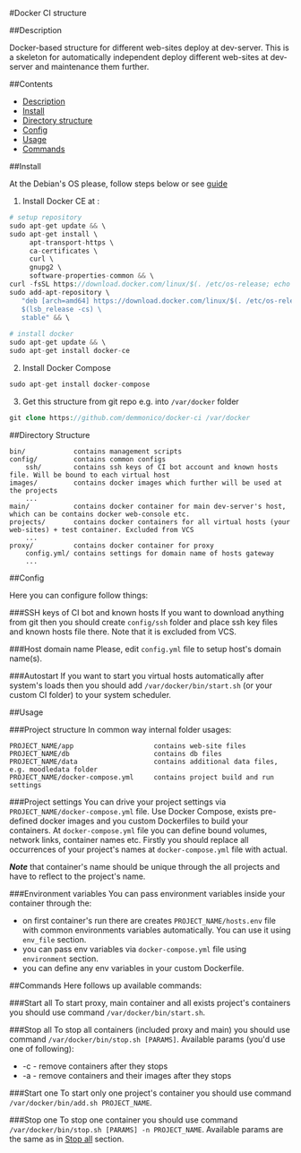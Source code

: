 #Docker CI structure

##Description

Docker-based structure for different web-sites deploy at dev-server.
This is a skeleton for automatically independent deploy different web-sites at dev-server and maintenance them further.



##Contents

- [Description](#description)
- [Install](#install)
- [Directory structure](#directory-structure)
- [Config](#config)
- [Usage](#usage)
- [Commands](#commands)



##Install

At the Debian's OS please, follow steps below or see [guide](https://docs.docker.com/engine/installation/) 

1) Install Docker CE at :
```php
# setup repository
sudo apt-get update && \
sudo apt-get install \
     apt-transport-https \
     ca-certificates \
     curl \
     gnupg2 \
     software-properties-common && \
curl -fsSL https://download.docker.com/linux/$(. /etc/os-release; echo "$ID")/gpg | sudo apt-key add - && \
sudo add-apt-repository \
   "deb [arch=amd64] https://download.docker.com/linux/$(. /etc/os-release; echo "$ID") \
   $(lsb_release -cs) \
   stable" && \
   
# install docker
sudo apt-get update && \
sudo apt-get install docker-ce
```

2) Install Docker Compose
```php
sudo apt-get install docker-compose
```

3) Get this structure from git repo e.g. into `/var/docker` folder
```php
git clone https://github.com/demmonico/docker-ci /var/docker
```



##Directory Structure
```
bin/            contains management scripts
config/         contains common configs
    ssh/        contains ssh keys of CI bot account and known hosts file. Will be bound to each virtual host
images/         contains docker images which further will be used at the projects
    ...
main/           contains docker container for main dev-server's host, which can be contains docker web-console etc.
projects/       contains docker containers for all virtual hosts (your web-sites) + test container. Excluded from VCS
    ...
proxy/          contains docker container for proxy
    config.yml/ contains settings for domain name of hosts gateway
    ...
```



##Config

Here you can configure follow things:

###SSH keys of CI bot and known hosts
If you want to download anything from git then you should create `config/ssh` folder and place ssh key files and known hosts file there.
Note that it is excluded from VCS.

###Host domain name
Please, edit `config.yml` file to setup host's domain name(s).

###Autostart
If you want to start you virtual hosts automatically after system's loads then you should add `/var/docker/bin/start.sh` (or your custom CI folder) to your system scheduler.



##Usage

###Project structure
In common way internal folder usages:
```
PROJECT_NAME/app                    contains web-site files
PROJECT_NAME/db                     contains db files
PROJECT_NAME/data                   contains additional data files, e.g. moodledata folder
PROJECT_NAME/docker-compose.yml     contains project build and run settings
```

###Project settings
You can drive your project settings via `PROJECT_NAME/docker-compose.yml` file. Use Docker Compose, exists pre-defined docker images and you custom Dockerfiles to build your containers.
At `docker-compose.yml` file you can define bound volumes, network links, container names etc.
Firstly you should replace all occurrences of your project's names at `docker-compose.yml` file with actual.

***Note*** that container's name should be unique through the all projects and have to reflect to the project's name.

###Environment variables
You can pass environment variables inside your container through the:
- on first container's run there are creates `PROJECT_NAME/hosts.env` file with common environments variables automatically. You can use it using `env_file` section.
- you can pass env variables via `docker-compose.yml` file using `environment` section.
- you can define any env variables in your custom Dockerfile.



##Commands
Here follows up available commands:

###Start all
To start proxy, main container and all exists project's containers you should use command `/var/docker/bin/start.sh`.

###Stop all
To stop all containers (included proxy and main) you should use command `/var/docker/bin/stop.sh [PARAMS]`.
Available params (you'd use one of following):
- -c - remove containers after they stops
- -a - remove containers and their images after they stops

###Start one
To start only one project's container you should use command `/var/docker/bin/add.sh PROJECT_NAME`.

###Stop one
To stop one container you should use command `/var/docker/bin/stop.sh [PARAMS] -n PROJECT_NAME`.
Available params are the same as in [Stop all](#stop-all) section.

